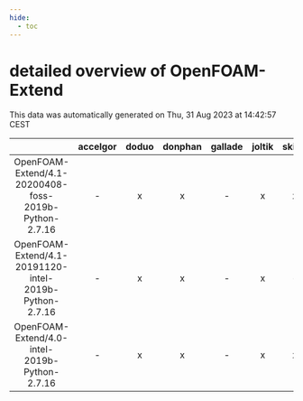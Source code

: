 ```yaml
---
hide:
  - toc
---
```


detailed overview of OpenFOAM-Extend
====================================


This data was automatically generated on Thu, 31 Aug 2023 at 14:42:57 CEST  

| |accelgor|doduo|donphan|gallade|joltik|skitty|swalot|victini|
| :---: | :---: | :---: | :---: | :---: | :---: | :---: | :---: | :---: |
|OpenFOAM-Extend/4.1-20200408-foss-2019b-Python-2.7.16|-|x|x|-|x|x|-|x|
|OpenFOAM-Extend/4.1-20191120-intel-2019b-Python-2.7.16|-|x|x|-|x|-|-|-|
|OpenFOAM-Extend/4.0-intel-2019b-Python-2.7.16|-|x|x|-|x|x|-|x|
